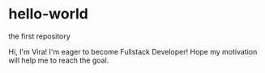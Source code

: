 # hello-world
the first repository 


Hi, I'm Vira! I'm eager to become Fullstack Developer! Hope my motivation will help me to reach the goal.
